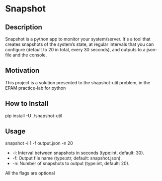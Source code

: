 # Snapshot
## Description

Snapshot is a python app to monitor your system/server. 
It's a tool that creates snapshots of the system’s state, at regular intervals that you can configure (default to 20 in total, every 30 seconds), and outputs to a json-file and the console.

## Motivation

This project is a solution presented to the shapshot-util problem, in the EPAM practice-lab for python

##  How to Install

pip install -U ./snapshot-util

## Usage

snapshot -i 1 -f output.json -n 20

- -i: Interval between snapshots in seconds (type:int, default: 30).
- -f: Output file name (type:str, default: snapshot.json).
- -n: Number of snapshots to output (type:int, default: 20).

All the flags are optional
